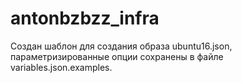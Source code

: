 # antonbzbzz_infra
Создан шаблон для создания образа ubuntu16.json, параметризированные опции сохранены в файле variables.json.examples.
